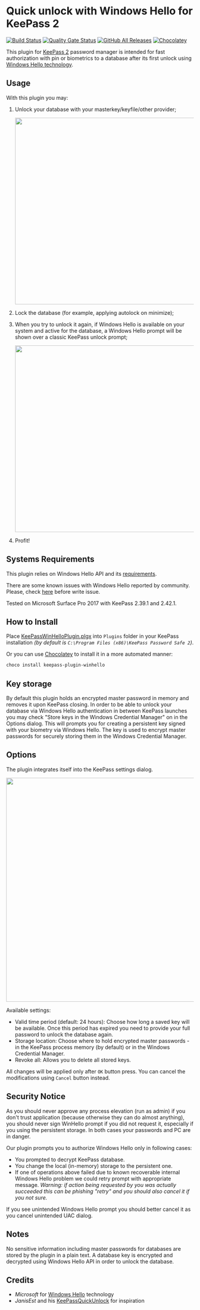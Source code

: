 Quick unlock with Windows Hello for KeePass 2
=============================================

[![Build Status](https://travis-ci.org/sirAndros/KeePassWinHello.svg?branch=master)](https://travis-ci.org/sirAndros/KeePassWinHello)
[![Quality Gate Status](https://sonarcloud.io/api/project_badges/measure?project=sirAndros_KeePassWinHello&metric=alert_status)](https://sonarcloud.io/dashboard?id=sirAndros_KeePassWinHello)
[![GitHub All Releases](https://img.shields.io/github/downloads/sirAndros/KeePassWinHello/total)](https://github.com/sirAndros/KeePassWinHello/releases)
[![Chocolatey](https://img.shields.io/chocolatey/dt/keepass-plugin-winhello?label=chocolatey)](https://chocolatey.org/packages/keepass-plugin-winhello)



This plugin for [KeePass 2][KeePass] password manager is intended for fast authorization with pin or biometrics to a database after its first unlock using [Windows Hello technology][WinHello].

[KeePass]: https://keepass.info/
[WinHello]: https://support.microsoft.com/en-us/help/17215/windows-10-what-is-hello

Usage
-----

With this plugin you may:

1. Unlock your database with your masterkey/keyfile/other provider;

    <img src="https://github.com/sirAndros/KeePassWinHello/blob/master/Screenshots/KeePassPrompt.png?raw=true" width=500/>
2. Lock the database (for example, applying autolock on minimize);
3. When you try to unlock it again, if Windows Hello is available on your system and active for the database, a Windows Hello prompt will be shown over a classic KeePass unlock prompt;

    <img src="https://github.com/sirAndros/KeePassWinHello/blob/master/Screenshots/Hello1.png?raw=true" width=500/>
4. Profit!

Systems Requirements
--------------------

This plugin relies on Windows Hello API and its [requirements][WinHelloReq].

There are some known issues with Windows Hello reported by community.
Please, check [here](https://github.com/sirAndros/KeePassWinHello/wiki/Windows-Hello-issues) before write issue.

Tested on Microsoft Surface Pro 2017 with KeePass 2.39.1 and 2.42.1.

[WinHelloReq]: https://www.microsoft.com/en-US/windows/windows-10-specifications

How to Install
--------------

Place [KeePassWinHelloPlugin.plgx][binLink] into `Plugins` folder in your KeePass installation
*(by default is `C:\Program Files (x86)\KeePass Password Safe 2`)*.

[binLink]: https://github.com/sirAndros/KeePassWinHello/releases "Plugin Releases"

Or you can use [Chocolatey](https://chocolatey.org/packages/keepass-plugin-winhello) to install it in a more automated manner:

``` powershell
choco install keepass-plugin-winhello
```

Key storage
-----------

By default this plugin holds an encrypted master password in memory and removes it upon KeePass closing. In order to be able to unlock your database via Windows Hello authentication in between KeePass launches you may check "Store keys in the Windows Credential Manager" on in the Options dialog. This will prompts you for creating a persistent key signed with your biometry via Windows Hello. The key is used to encrypt master passwords for securely storing them in the Windows Credential Manager.

Options
-------

The plugin integrates itself into the KeePass settings dialog.

<img src="https://github.com/sirAndros/KeePassWinHello/blob/master/Screenshots/Options.png?raw=true" width=600/>

Available settings:

* Valid time period (default: 24 hours): Choose how long a saved key will be available. Once this period has expired you need to provide your full password to unlock the database again.
* Storage location: Choose where to hold encrypted master passwords - in the KeePass process memory (by default) or in the Windows Credential Manager.
* Revoke all: Allows you to delete all stored keys.

All changes will be applied only after `OK` button press.
You can cancel the modifications using `Cancel` button instead.

Security Notice
---------------

As you should never approve any process elevation (run as admin) if you don't trust application (because otherwise they can do almost anything), you should never sign WinHello prompt if you did not request it, especially if you using the persistent storage.
In both cases your passwords and PC are in danger.

Our plugin prompts you to authorize Windows Hello only in following cases:

* You prompted to decrypt KeePass database.
* You change the local (in-memory) storage to the persistent one.
* If one of operations above failed due to known recoverable internal Windows Hello problem we could retry prompt with appropriate message.
_Warning: if action being requested by you was actually succeeded this can be phishing "retry" and you should also cancel it if you not sure._

If you see unintended Windows Hello prompt you should better cancel it as you cancel unintended UAC dialog.

Notes
-----

No sensitive information including master passwords for databases are stored by the plugin in a plain text. A database key is encrypted and decrypted using Windows Hello API in order to unlock the database.

Credits
-------

* _Microsoft_ for [Windows Hello][WinHello] technology
* _JanisEst_ and his [KeePassQuickUnlock](https://github.com/JanisEst/KeePassQuickUnlock) for inspiration
